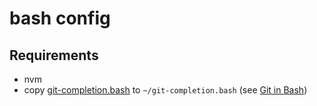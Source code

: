 # bash config

## Requirements

* nvm
* copy [git-completion.bash](https://raw.githubusercontent.com/git/git/master/contrib/completion/git-completion.bash) to `~/git-completion.bash` (see [Git in Bash](https://git-scm.com/book/id/v2/Appendix-A%3A-Git-in-Other-Environments-Git-in-Bash#:~:text=The%20%5Cw%20means%20print%20the,sh%20with%20a%20formatting%20argument.))
